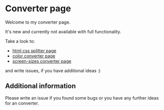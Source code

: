 # Converter page

Welcome to my converter page. 

It's new and currently not available with full functionality.

Take a look to:

- [html css splitter page](./html-css-splitter.html) 
- [color converter page](./converter-colors.html)
- [screen-sizes converter page](./converter-screen-sizes.html)

and write issues, if you have additional ideas :)

## Additional information

Please write an issue if you found some bugs or you have any further ideas for an converter.
